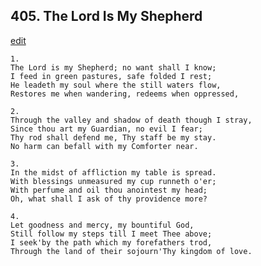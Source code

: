 
## 405.  The Lord Is My Shepherd
[edit](https://docs.google.com/document/d/1XdU0ci8rzGkvtKjnXZh_wdtvjbmXeAw4/edit?mode=html)



    1.
    The Lord is my Shepherd; no want shall I know; 
    I feed in green pastures, safe folded I rest; 
    He leadeth my soul where the still waters flow, 
    Restores me when wandering, redeems when oppressed, 

    2.
    Through the valley and shadow of death though I stray, 
    Since thou art my Guardian, no evil I fear; 
    Thy rod shall defend me, Thy staff be my stay. 
    No harm can befall with my Comforter near. 

    3.
    In the midst of affliction my table is spread. 
    With blessings unmeasured my cup runneth o'er; 
    With perfume and oil thou anointest my head; 
    Oh, what shall I ask of thy providence more? 

    4.
    Let goodness and mercy, my bountiful God, 
    Still follow my steps till I meet Thee above; 
    I seek'by the path which my forefathers trod, 
    Through the land of their sojourn'Thy kingdom of love.
